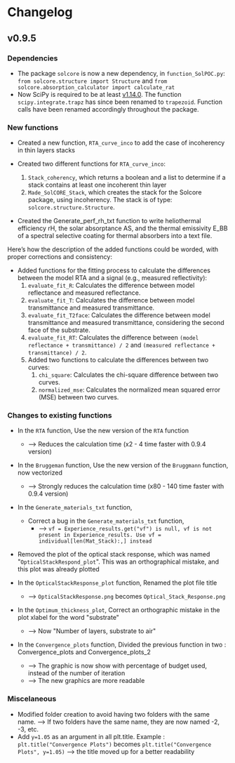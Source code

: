 # Changelog

## v0.9.5
### Dependencies
- The package `solcore` is now a new dependency, in `function_SolPOC.py`: `from solcore.structure import Structure` and `from solcore.absorption_calculator import calculate_rat`
- Now SciPy is required to be at least [v1.14.0](https://docs.scipy.org/doc/scipy/release/1.14.0-notes.html). The function `scipy.integrate.trapz` has since been renamed to `trapezoid`. Function calls have been renamed accordingly throughout the package. 

### New functions
- Created a new function, `RTA_curve_inco` to add the case of incoherency in thin layers stacks

- Created two different functions for `RTA_curve_inco`:
	1. `Stack_coherency`, which returns a boolean and a list to determine if a stack contains at least one incoherent thin layer
	2. `Made_SolCORE_Stack`, which creates the stack for the Solcore package, using incoherency. The stack is of type: `solcore.structure.Structure`.

- Created the Generate_perf_rh_txt function to write heliothermal efficiency rH, the solar absorptance AS, and the thermal emissivity E_BB of a spectral selective coating for thermal absorbers into a text file.

Here’s how the description of the added functions could be worded, with proper corrections and consistency:

- Added functions for the fitting process to calculate the differences between the model RTA and a signal (e.g., measured reflectivity):
	1. `evaluate_fit_R`: Calculates the difference between model reflectance and measured reflectance.
	2. `evaluate_fit_T`: Calculates the difference between model transmittance and measured transmittance.
	3. `evaluate_fit_T2face`: Calculates the difference between model transmittance and measured transmittance, considering the second face of the substrate.
	4. `evaluate_fit_RT`: Calculates the difference between `(model reflectance + transmittance) / 2` and `(measured reflectance + transmittance) / 2`.
	5. Added two functions to calculate the differences between two curves:
		1. `chi_square`: Calculates the chi-square difference between two curves.
		2. `normalized_mse`: Calculates the normalized mean squared error (MSE) between two curves.

### Changes to existing functions
- In the `RTA` function,
Use the new version of the `RTA` function
	- --> Reduces the calculation time (x2 - 4 time faster with 0.9.4 version)

- In the `Bruggeman` function,
Use the new version of the `Bruggmann` function, now vectorized
	- --> Strongly reduces the calculation time (x80 - 140 time faster with 0.9.4 version)

- In the `Generate_materials_txt` function,
  - Correct a bug in the `Generate_materials_txt` function,
	- --> `vf = Experience_results.get("vf") is null, vf is not present in Experience_results. Use vf = individual[len(Mat_Stack):,] instead`

- Removed the plot of the optical stack response, which was named "`OpticalStackRespond_plot`". This was an orthographical mistake, and this plot was already plotted

- In the `OpticalStackResponse_plot` function,
Renamed the plot file title
	- --> `OpticalStackResponse.png` becomes `Optical_Stack_Response.png`

- In the `Optimum_thickness_plot`,
Correct an orthographic mistake in the plot xlabel for the word "substrate"
	- --> Now "Number of layers, substrate to air"

- In the `Convergence_plots` function,
Divided the previous function in two : Convergence_plots and Convergence_plots_2
	- --> The graphic is now show with percentage of budget used, instead of the number of iteration
	- --> The new graphics are more readable

### Miscelaneous
- Modified folder creation to avoid having two folders with the same name.
	--> If two folders have the same name, they are now named -2, -3, etc.
- Add `y=1.05` as an argument in all plt.title. Example : `plt.title("Convergence Plots")` becomes `plt.title("Convergence Plots", y=1.05)`
	--> the title moved up for a better readability
